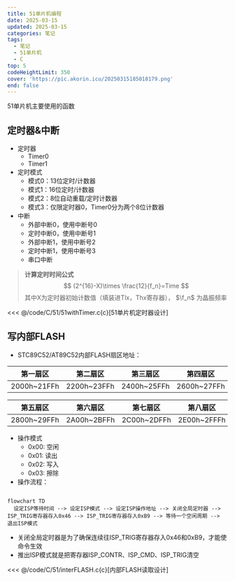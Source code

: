 ```yaml
---
title: 51单片机编程
date: 2025-03-15
updated: 2025-03-15
categories: 笔记
tags:
  - 笔记
  - 51单片机
  - C
top: 5
codeHeightLimit: 350
cover: 'https://pic.akorin.icu/20250315185018179.png'
end: false
---
```


51单片机主要使用的函数
 
<!-- more -->

## 定时器&中断
- 定时器
  - Timer0
  - Timer1
- 定时模式
  - 模式0：13位定时/计数器
  - 模式1：16位定时/计数器
  - 模式2：8位自动重载/定时计数器
  - 模式3：仅限定时器0，Timer0分为两个8位计数器
- 中断
  - 外部中断0，使用中断号0
  - 定时中断0，使用中断号1
  - 外部中断1，使用中断号2
  - 定时中断1，使用中断号3
  - 串口中断

> **计算定时时间公式**
$$
(2^{16}-X)\times \frac{12}{f_n}=Time
$$
> 其中X为定时器初始计数值（填装进Tlx，Thx寄存器）， $\f_n$ 为晶振频率

<<< @/code/C/51/51withTimer.c{c}[51单片机定时器设计]

## 写内部FLASH

- STC89C52/AT89C52内部FLASH扇区地址：

| 第一扇区    | 第二扇区    | 第三扇区    | 第四扇区    |
| ----------- | ----------- | ----------- | ----------- |
| 2000h~21FFh | 2200h~23FFh | 2400h~25FFh | 2600h~27FFh |

| 第五扇区    | 第六扇区    | 第七扇区    | 第八扇区    |
| ----------- | ----------- | ----------- | --------    |
| 2800h~29FFh | 2A00h~2BFFh | 2C00h~2DFFh | 2E00h~2FFFh |

- 操作模式
  - 0x00: 空闲
  - 0x01: 读出
  - 0x02: 写入
  - 0x03: 擦除
- 操作流程：

```mermaid

flowchart TD
  设定ISP等待时间 --> 设定ISP模式 --> 设定ISP操作地址 --> 关闭全局定时器 --> ISP_TRIG寄存器存入0x46 --> ISP_TRIG寄存器存入0xB9 --> 等待一个空闲周期 --> 退出ISP模式

```
  - 关闭全局定时器是为了确保连续往ISP_TRIG寄存器存入0x46和0xB9，才能使命令生效
  - 推出ISP模式就是把寄存器ISP_CONTR、ISP_CMD、ISP_TRIG清空

<<< @/code/C/51/interFLASH.c{c}[内部FLASH读取设计]